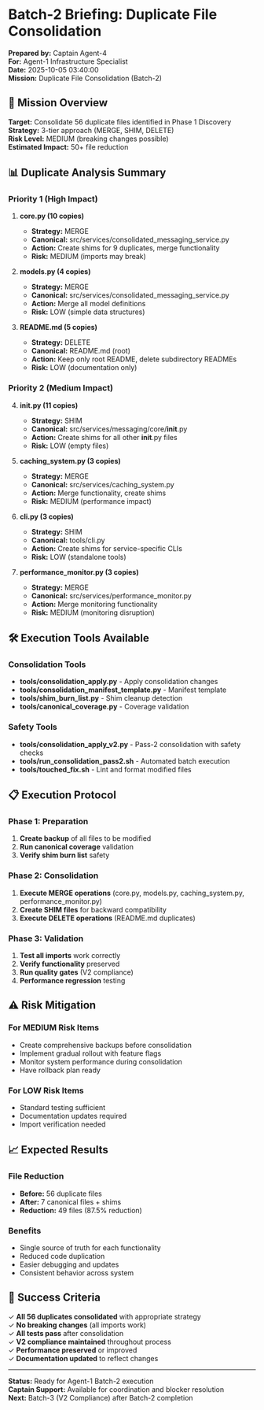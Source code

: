# Batch-2 Briefing: Duplicate File Consolidation
**Prepared by:** Captain Agent-4  
**For:** Agent-1 Infrastructure Specialist  
**Date:** 2025-10-05 03:40:00  
**Mission:** Duplicate File Consolidation (Batch-2)  

## 🎯 Mission Overview

**Target:** Consolidate 56 duplicate files identified in Phase 1 Discovery  
**Strategy:** 3-tier approach (MERGE, SHIM, DELETE)  
**Risk Level:** MEDIUM (breaking changes possible)  
**Estimated Impact:** 50+ file reduction  

## 📊 Duplicate Analysis Summary

### Priority 1 (High Impact)
1. **core.py (10 copies)**
   - **Strategy:** MERGE
   - **Canonical:** src/services/consolidated_messaging_service.py
   - **Action:** Create shims for 9 duplicates, merge functionality
   - **Risk:** MEDIUM (imports may break)

2. **models.py (4 copies)**
   - **Strategy:** MERGE
   - **Canonical:** src/services/consolidated_messaging_service.py
   - **Action:** Merge all model definitions
   - **Risk:** LOW (simple data structures)

3. **README.md (5 copies)**
   - **Strategy:** DELETE
   - **Canonical:** README.md (root)
   - **Action:** Keep only root README, delete subdirectory READMEs
   - **Risk:** LOW (documentation only)

### Priority 2 (Medium Impact)
4. **__init__.py (11 copies)**
   - **Strategy:** SHIM
   - **Canonical:** src/services/messaging/core/__init__.py
   - **Action:** Create shims for all other __init__.py files
   - **Risk:** LOW (empty files)

5. **caching_system.py (3 copies)**
   - **Strategy:** MERGE
   - **Canonical:** src/services/caching_system.py
   - **Action:** Merge functionality, create shims
   - **Risk:** MEDIUM (performance impact)

6. **cli.py (3 copies)**
   - **Strategy:** SHIM
   - **Canonical:** tools/cli.py
   - **Action:** Create shims for service-specific CLIs
   - **Risk:** LOW (standalone tools)

7. **performance_monitor.py (3 copies)**
   - **Strategy:** MERGE
   - **Canonical:** src/services/performance_monitor.py
   - **Action:** Merge monitoring functionality
   - **Risk:** MEDIUM (monitoring disruption)

## 🛠️ Execution Tools Available

### Consolidation Tools
- **tools/consolidation_apply.py** - Apply consolidation changes
- **tools/consolidation_manifest_template.py** - Manifest template
- **tools/shim_burn_list.py** - Shim cleanup detection
- **tools/canonical_coverage.py** - Coverage validation

### Safety Tools
- **tools/consolidation_apply_v2.py** - Pass-2 consolidation with safety checks
- **tools/run_consolidation_pass2.sh** - Automated batch execution
- **tools/touched_fix.sh** - Lint and format modified files

## 📋 Execution Protocol

### Phase 1: Preparation
1. **Create backup** of all files to be modified
2. **Run canonical coverage** validation
3. **Verify shim burn list** safety

### Phase 2: Consolidation
1. **Execute MERGE operations** (core.py, models.py, caching_system.py, performance_monitor.py)
2. **Create SHIM files** for backward compatibility
3. **Execute DELETE operations** (README.md duplicates)

### Phase 3: Validation
1. **Test all imports** work correctly
2. **Verify functionality** preserved
3. **Run quality gates** (V2 compliance)
4. **Performance regression** testing

## ⚠️ Risk Mitigation

### For MEDIUM Risk Items
- Create comprehensive backups before consolidation
- Implement gradual rollout with feature flags
- Monitor system performance during consolidation
- Have rollback plan ready

### For LOW Risk Items
- Standard testing sufficient
- Documentation updates required
- Import verification needed

## 📈 Expected Results

### File Reduction
- **Before:** 56 duplicate files
- **After:** 7 canonical files + shims
- **Reduction:** 49 files (87.5% reduction)

### Benefits
- Single source of truth for each functionality
- Reduced code duplication
- Easier debugging and updates
- Consistent behavior across system

## 🎯 Success Criteria

✓ **All 56 duplicates consolidated** with appropriate strategy  
✓ **No breaking changes** (all imports work)  
✓ **All tests pass** after consolidation  
✓ **V2 compliance maintained** throughout process  
✓ **Performance preserved** or improved  
✓ **Documentation updated** to reflect changes  

---

**Status:** Ready for Agent-1 Batch-2 execution  
**Captain Support:** Available for coordination and blocker resolution  
**Next:** Batch-3 (V2 Compliance) after Batch-2 completion

